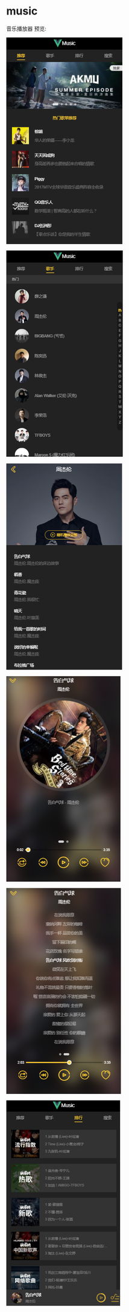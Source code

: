 # music

音乐播放器
预览:

![Image text](https://github.com/onekuang/music/blob/master/src/assets/01.png)

![Image text](https://github.com/onekuang/music/blob/master/src/assets/02.png)


![Image text](https://github.com/onekuang/music/blob/master/src/assets/03.png)


![Image text](https://github.com/onekuang/music/blob/master/src/assets/04.png)


![Image text](https://github.com/onekuang/music/blob/master/src/assets/05.png)


![Image text](https://github.com/onekuang/music/blob/master/src/assets/06.png)
